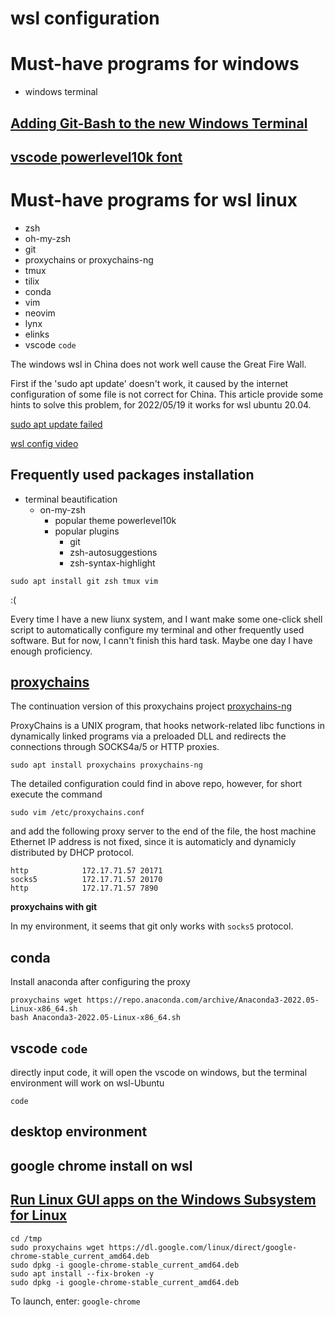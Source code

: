 # wsl configuration

# Must-have programs for windows
- windows terminal 

## [Adding Git-Bash to the new Windows Terminal](https://stackoverflow.com/questions/56839307/adding-git-bash-to-the-new-windows-terminal)

## [vscode powerlevel10k font](https://github.com/romkatv/powerlevel10k/issues/671)

## 

# Must-have programs for wsl linux
- zsh
- oh-my-zsh
- git
- proxychains or proxychains-ng
- tmux
- tilix
- conda
- vim 
- neovim
- lynx
- elinks
- vscode `code`

The windows wsl in China does not work well cause the Great Fire Wall.

First if the 'sudo apt update' doesn't work, it caused by the internet configuration of some file is not correct for China.
This article provide some hints to solve this problem, for 2022/05/19 it works for wsl ubuntu 20.04.

[sudo apt update failed](https://blog.csdn.net/weixin_44001790/article/details/119577375)

[wsl config video](https://www.youtube.com/watch?v=235G6X5EAvM)

## Frequently used packages installation

- terminal beautification
  - on-my-zsh
    - popular theme powerlevel10k
    - popular plugins 
      - git
      - zsh-autosuggestions
      - zsh-syntax-highlight


```shell
sudo apt install git zsh tmux vim 
```

:(


Every time I have a new liunx system, and I want make some one-click shell script to automatically configure my terminal and other frequently used software.
But for now, I cann't finish this hard task. Maybe one day I have enough proficiency.

## [proxychains](https://github.com/haad/proxychains)

The continuation version of this proxychains project [proxychains-ng](https://github.com/rofl0r/proxychains-ng)

ProxyChains is a UNIX program, that hooks network-related libc functions in dynamically linked programs via a preloaded DLL and redirects the connections through SOCKS4a/5 or HTTP proxies.

```shell
sudo apt install proxychains proxychains-ng
```

The detailed configuration could find in above repo, however, for short execute the command

```shell
sudo vim /etc/proxychains.conf
```

and add the following proxy server to the end of the file, the host machine Ethernet IP address is not fixed, since it is automaticly and dynamicly distributed by DHCP protocol.

```
http            172.17.71.57 20171
socks5          172.17.71.57 20170
http            172.17.71.57 7890
```

**proxychains with git**

In my environment, it seems that git only works with `socks5` protocol.


## conda 

Install anaconda after configuring the proxy 

```shell
proxychains wget https://repo.anaconda.com/archive/Anaconda3-2022.05-Linux-x86_64.sh
bash Anaconda3-2022.05-Linux-x86_64.sh
```

## vscode `code`

directly input code, it will open the vscode on windows, but the terminal environment will work on wsl-Ubuntu

```shell
code
```

## desktop environment 


## google chrome install on wsl
## [Run Linux GUI apps on the Windows Subsystem for Linux](https://docs.microsoft.com/en-us/windows/wsl/tutorials/gui-apps)
```shell
cd /tmp
sudo proxychains wget https://dl.google.com/linux/direct/google-chrome-stable_current_amd64.deb
sudo dpkg -i google-chrome-stable_current_amd64.deb
sudo apt install --fix-broken -y
sudo dpkg -i google-chrome-stable_current_amd64.deb
```

To launch, enter: `google-chrome`

